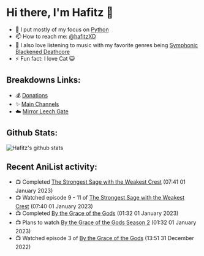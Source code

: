 # Hi there, I'm Hafitz 👋
- 🐍 I put mostly of my focus on [Python](https://python.org)
- 📫 How to reach me: [@hafitzXD](https://t.me/hafitzXD)
- 🎵 I also love listening to music with my favorite genres being [Symphonic Blackened Deathcore](https://youtu.be/qyYmS_iBcy4)
- ⚡ Fun fact: I love Cat 😺

## Breakdowns Links:
- 💰 [Donations](https://t.me/TheBreakdowns/2)
- ✨ [Main Channels](https://t.me/TheBreakdowns)
- ☁️ [Mirror Leech Gate](https://t.me/BreakdownsGate)

## Github Stats:
![Hafitz's github stats](https://github-readme-stats.vercel.app/api?username=breakdowns&show_icons=true&count_private=true&bg_color=00000000&text_color=777)

## Recent AniList activity:
<!-- ANILIST_ACTIVITY:start -->

-   📺 Completed [The Strongest Sage with the Weakest Crest](https://anilist.co/anime/129191) (07:41 01 January 2023)
-   📺 Watched episode 9 - 11 of [The Strongest Sage with the Weakest Crest](https://anilist.co/anime/129191) (07:40 01 January 2023)
-   📺 Completed [By the Grace of the Gods](https://anilist.co/anime/115740) (01:32 01 January 2023)
-   📺 Plans to watch [By the Grace of the Gods Season 2](https://anilist.co/anime/135102) (01:32 01 January 2023)
-   📺 Watched episode 3 of [By the Grace of the Gods](https://anilist.co/anime/115740) (13:51 31 December 2022)

<!-- ANILIST_ACTIVITY:end -->
